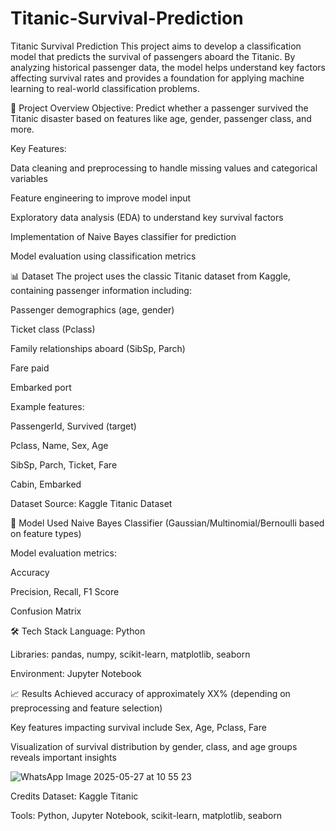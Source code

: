# Titanic-Survival-Prediction
Titanic Survival Prediction
This project aims to develop a classification model that predicts the survival of passengers aboard the Titanic. By analyzing historical passenger data, the model helps understand key factors affecting survival rates and provides a foundation for applying machine learning to real-world classification problems.

🚀 Project Overview
Objective:
Predict whether a passenger survived the Titanic disaster based on features like age, gender, passenger class, and more.

Key Features:

Data cleaning and preprocessing to handle missing values and categorical variables

Feature engineering to improve model input

Exploratory data analysis (EDA) to understand key survival factors

Implementation of Naive Bayes classifier for prediction

Model evaluation using classification metrics

📊 Dataset
The project uses the classic Titanic dataset from Kaggle, containing passenger information including:

Passenger demographics (age, gender)

Ticket class (Pclass)

Family relationships aboard (SibSp, Parch)

Fare paid

Embarked port

Example features:

PassengerId, Survived (target)

Pclass, Name, Sex, Age

SibSp, Parch, Ticket, Fare

Cabin, Embarked

Dataset Source:
Kaggle Titanic Dataset

🧠 Model Used
Naive Bayes Classifier (Gaussian/Multinomial/Bernoulli based on feature types)

Model evaluation metrics:

Accuracy

Precision, Recall, F1 Score

Confusion Matrix

🛠️ Tech Stack
Language: Python

Libraries: pandas, numpy, scikit-learn, matplotlib, seaborn

Environment: Jupyter Notebook

📈 Results
Achieved accuracy of approximately XX% (depending on preprocessing and feature selection)

Key features impacting survival include Sex, Age, Pclass, Fare

Visualization of survival distribution by gender, class, and age groups reveals important insights

![WhatsApp Image 2025-05-27 at 10 55 23](https://github.com/user-attachments/assets/7f6547b0-b46b-46b0-aaa0-bfb7a3bfa92b)


Credits
Dataset: Kaggle Titanic

Tools: Python, Jupyter Notebook, scikit-learn, matplotlib, seaborn
